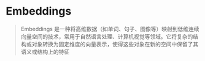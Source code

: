 # Embeddings

> Embeddings 是一种将高维数据（如单词、句子、图像等）映射到低维连续向量空间的技术，常用于自然语言处理、计算机视觉等领域。它将复杂的结构或对象转换为固定维度的向量表示，使得这些对象在新的空间中保留了其语义或结构上的特征

